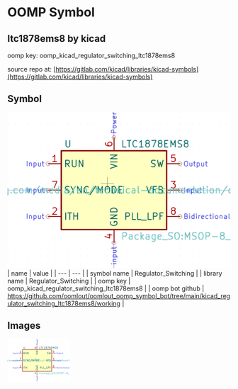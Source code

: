 # OOMP Symbol  
## ltc1878ems8  by kicad  
  
oomp key: oomp_kicad_regulator_switching_ltc1878ems8  
  
source repo at: [https://gitlab.com/kicad/libraries/kicad-symbols](https://gitlab.com/kicad/libraries/kicad-symbols)  
## Symbol  
  
[![working.png](working_600.png)](working.png)  
| name | value | 
| --- | --- | 
| symbol name | Regulator_Switching | 
| library name | Regulator_Switching | 
| oomp key | oomp_kicad_regulator_switching_ltc1878ems8 | 
| oomp bot github | https://github.com/oomlout/oomlout_oomp_symbol_bot/tree/main/kicad_regulator_switching_ltc1878ems8/working | 
## Images  
  
[![working.png](working_140.png)](working.png)  
